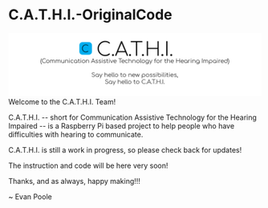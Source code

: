 # C.A.T.H.I.-OriginalCode
![cathibanner](https://raw.githubusercontent.com/evanmp742/C.A.T.H.I.-OriginalCode/master/CathiBanner.png)
Welcome to the C.A.T.H.I. Team!

C.A.T.H.I. -- short for Communication Assistive Technology for the Hearing Impaired -- is a Raspberry Pi based project to help people who have difficulties with hearing to communicate.

C.A.T.H.I. is still a work in progress, so please check back for updates!

The instruction and code will be here very soon!

Thanks, and as always, happy making!!!

~ Evan Poole

